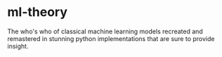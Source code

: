 # ml-theory
The who's who of classical machine learning models recreated and remastered in stunning python implementations that are sure to provide insight.
